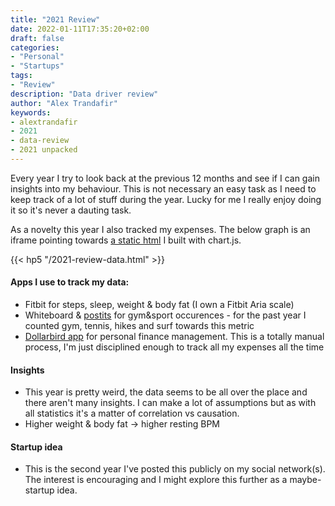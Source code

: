 ```yaml
---
title: "2021 Review"
date: 2022-01-11T17:35:20+02:00
draft: false
categories:
- "Personal"
- "Startups"
tags: 
- "Review"
description: "Data driver review"
author: "Alex Trandafir"
keywords:
- alextrandafir
- 2021
- data-review
- 2021 unpacked
---
```


Every year I try to look back at the previous 12 months and see if I can gain insights into my behaviour. This is not necessary an easy task as I need to keep track of a lot of stuff during the year. Lucky for me I really enjoy doing it so it's never a dauting task. 

As a novelty this year I also tracked my expenses. The below graph is an iframe pointing towards <a href="/2021-review-data.html">a static html</a> I built with chart.js. 

{{< hp5 "/2021-review-data.html" >}}
<!-- https://res.cloudinary.com/livebashco/image/upload/v1641933345/IMG_0531_Large_pkibnz.jpg -->
#### Apps I use to track my data: 
* Fitbit for steps, sleep, weight & body fat (I own a Fitbit Aria scale)
* Whiteboard & <a href="https://res.cloudinary.com/livebashco/image/upload/v1641933345/IMG_0531_Large_pkibnz.jpg">postits</a> for gym&sport occurences - for the past year I counted gym, tennis, hikes and surf towards this metric
* <a href="https://dollarbird.co/">Dollarbird app</a> for personal finance management. This is a totally manual process, I'm just disciplined enough to track all my expenses all the time

#### Insights
* This year is pretty weird, the data seems to be all over the place and there aren't many insights. I can make a lot of assumptions but as with all statistics it's a matter of correlation vs causation. 
* Higher weight & body fat -> higher resting BPM 

#### Startup idea
* This is the second year I've posted this publicly on my social network(s). The interest is encouraging and I might explore this further as a maybe-startup idea. 